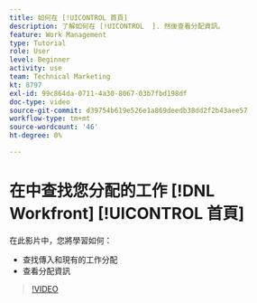 ```yaml
---
title: 如何在 [!UICONTROL 首頁]
description: 了解如何在 [!UICONTROL  ]. 然後查看分配資訊。
feature: Work Management
type: Tutorial
role: User
level: Beginner
activity: use
team: Technical Marketing
kt: 8797
exl-id: 99c864da-0711-4a30-8067-03b7fbd198df
doc-type: video
source-git-commit: d39754b619e526e1a869deedb38dd2f2b43aee57
workflow-type: tm+mt
source-wordcount: '46'
ht-degree: 0%

---
```


# 在中查找您分配的工作 [!DNL Workfront] [!UICONTROL 首頁]

在此影片中，您將學習如何：

* 查找傳入和現有的工作分配
* 查看分配資訊

>[!VIDEO](https://video.tv.adobe.com/v/335098/?quality=12)
